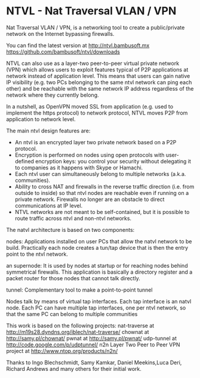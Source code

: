 NTVL - Nat Traversal VLAN / VPN
===============================

Nat Traversal VLAN / VPN, is a networking tool to create a public/private network on the Internet  bypassing firewalls.

You can find the latest version at
	http://ntvl.bambusoft.mx
	https://github.com/bambusoft/ntvl/downloads
	
NTVL can also use as a layer-two peer-to-peer virtual private network (VPN) which allows users to exploit features typical of P2P applications
at network instead of application level. This means that users can gain native IP visibility (e.g. two PCs belonging to the same
ntvl network can ping each other) and be reachable with the same network IP address regardless of the network where they currently belong.

In a nutshell, as OpenVPN moved SSL from application (e.g. used to implement the https protocol) to network protocol, NTVL moves P2P from
application to network level.

The main ntvl design features are:

- An ntvl is an encrypted layer two private network based on a P2P protocol.
- Encryption is performed on nodes using open protocols with user-defined encryption keys:
  you control your security without delegating it to companies as it happens with Skype or Hamachi.
- Each ntvl user can simultaneously belong to multiple networks (a.k.a. communities).
- Ability to cross NAT and firewalls in the reverse traffic direction (i.e. from outside to inside) so that ntvl nodes are reachable
  even if running on a private network. Firewalls no longer are an obstacle to direct communications at IP level.
- NTVL networks are not meant to be self-contained, but it is possible to route traffic across ntvl and non-ntvl networks.

The natvl architecture is based on two components:

nodes:
	Applications installed on user PCs that allow the natvl network to be build.
	Practically each node creates a tun/tap device that is then the entry point to the ntvl network.
	
an supernode:
	It is used by nodes at startup or for reaching nodes behind symmetrical firewalls.
	This application is basically a directory register and a packet router for those nodes that cannot talk directly.
	
tunnel:
	Complementary tool to make a point-to-point tunnel

Nodes talk by means of virtual tap interfaces. Each tap interface is an natvl node.
Each PC can have multiple tap interfaces, one per ntvl network, so that the same PC can belong to multiple communities

This work is based on the following projects:
	nat-traverse at http://m19s28.dyndns.org/iblech/nat-traverse/
	chownat at http://samy.pl/chownat/
	pwnat at http://samy.pl/pwnat/
	udp-tunnel at http://code.google.com/p/udptunnel/
	n2n Layer Two Peer to Peer VPN project at http://www.ntop.org/products/n2n/

Thanks to Ingo Blechschmidt, Samy Kamkar, Daniel Meekins,Luca Deri, Richard Andrews and many others for their initial work.
